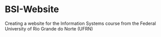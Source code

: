 # BSI-Website
Creating a website for the Information Systems course from the Federal University of Rio Grande do Norte (UFRN)
